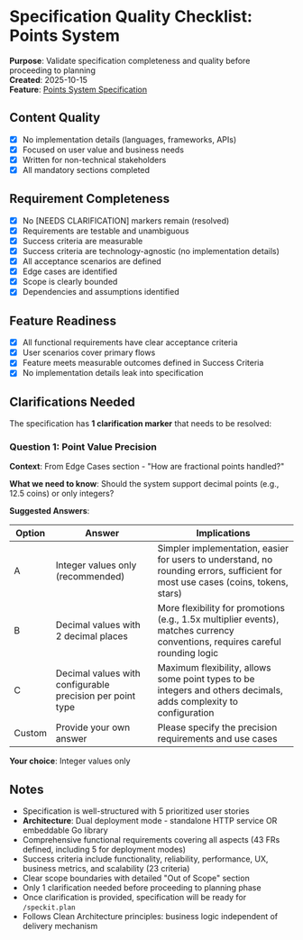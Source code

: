 # Specification Quality Checklist: Points System

**Purpose**: Validate specification completeness and quality before proceeding to planning  
**Created**: 2025-10-15  
**Feature**: [Points System Specification](../spec.md)

## Content Quality

- [x] No implementation details (languages, frameworks, APIs)
- [x] Focused on user value and business needs
- [x] Written for non-technical stakeholders
- [x] All mandatory sections completed

## Requirement Completeness

- [x] No [NEEDS CLARIFICATION] markers remain (resolved)
- [x] Requirements are testable and unambiguous
- [x] Success criteria are measurable
- [x] Success criteria are technology-agnostic (no implementation details)
- [x] All acceptance scenarios are defined
- [x] Edge cases are identified
- [x] Scope is clearly bounded
- [x] Dependencies and assumptions identified

## Feature Readiness

- [x] All functional requirements have clear acceptance criteria
- [x] User scenarios cover primary flows
- [x] Feature meets measurable outcomes defined in Success Criteria
- [x] No implementation details leak into specification

## Clarifications Needed

The specification has **1 clarification marker** that needs to be resolved:

### Question 1: Point Value Precision

**Context**: From Edge Cases section - "How are fractional points handled?"

**What we need to know**: Should the system support decimal points (e.g., 12.5 coins) or only integers?

**Suggested Answers**:

| Option | Answer | Implications |
| ------ | ------ | ------------ |
| A | Integer values only (recommended) | Simpler implementation, easier for users to understand, no rounding errors, sufficient for most use cases (coins, tokens, stars) |
| B | Decimal values with 2 decimal places | More flexibility for promotions (e.g., 1.5x multiplier events), matches currency conventions, requires careful rounding logic |
| C | Decimal values with configurable precision per point type | Maximum flexibility, allows some point types to be integers and others decimals, adds complexity to configuration |
| Custom | Provide your own answer | Please specify the precision requirements and use cases |

**Your choice**: Integer values only

## Notes

- Specification is well-structured with 5 prioritized user stories
- **Architecture**: Dual deployment mode - standalone HTTP service OR embeddable Go library
- Comprehensive functional requirements covering all aspects (43 FRs defined, including 5 for deployment modes)
- Success criteria include functionality, reliability, performance, UX, business metrics, and scalability (23 criteria)
- Clear scope boundaries with detailed "Out of Scope" section
- Only 1 clarification needed before proceeding to planning phase
- Once clarification is provided, specification will be ready for `/speckit.plan`
- Follows Clean Architecture principles: business logic independent of delivery mechanism
